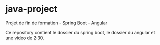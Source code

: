 # java-project
Projet de fin de formation - Spring Boot - Angular

Ce repository contient le dossier du spring boot, le dossier du angular et une video de 2:30.
